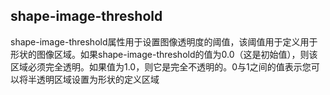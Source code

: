 
## shape-image-threshold
shape-image-threshold属性用于设置图像透明度的阈值，该阈值用于定义用于形状的图像区域。如果shape-image-threshold的值为0.0（这是初始值），则该区域必须完全透明。如果值为1.0，则它是完全不透明的。0与1之间的值表示您可以将半透明区域设置为形状的定义区域